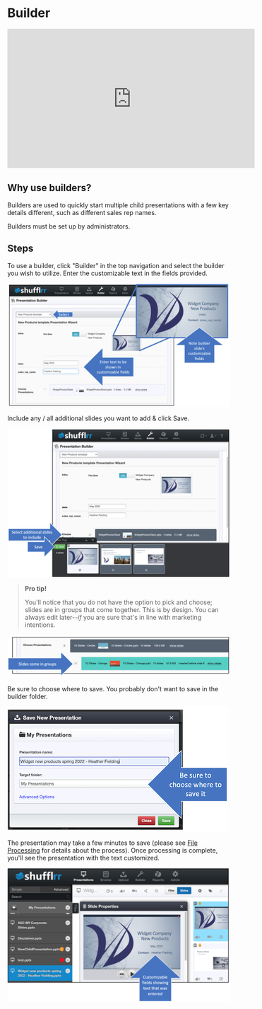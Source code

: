 # Builder

<div class="player">
<iframe width="560" height="315" src="https://www.youtube-nocookie.com/embed/4NS9FzJNSug" title="YouTube video player" frameborder="0" allow="accelerometer; autoplay; clipboard-write; encrypted-media; gyroscope; picture-in-picture" allowfullscreen></iframe>
</div>

## Why use builders? 

Builders are used to quickly start multiple child presentations with a few key details different, such as different sales rep names.

Builders must be set up by administrators. 

## Steps

To use a builder, click "Builder" in the top navigation and select the builder you wish to utilize. Enter the customizable text in the fields provided. 

![Customizable text in builder](img/builder-customizable-text.png)

Include any / all additional slides you want to add & click Save. 

![Save deck built with builder](img/builder-save.png)

>**Pro tip!**
> 
> You'll notice that you do not have the option to pick and choose; slides are in groups that come together. This is by design. You can always edit later--_if_ you are sure that's in line with marketing intentions. 

![Slides come in groups](img/builder-slides-in-groups.png)

Be sure to choose where to save. You probably don't want to save in the builder folder. 

![Save modal itself](img/builder-save-modal.png)

The presentation may take a few minutes to save (please see [File Processing](presentations-uploading.md#file-processing) for details about the process). Once processing is complete, you'll see the presentation with the text customized. 

![Presentation built with builder](img/builder-built-preso.png)
